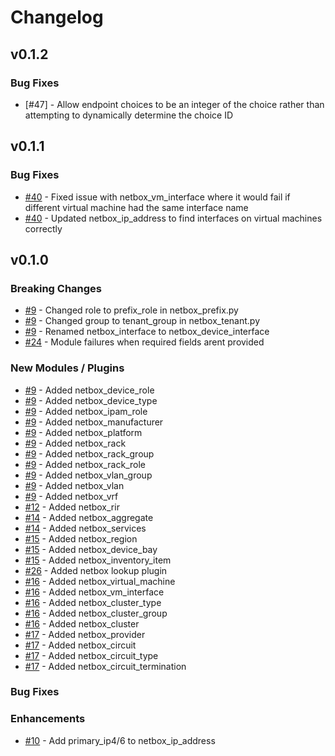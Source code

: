 # Changelog

## v0.1.2

### Bug Fixes
- [#47] - Allow endpoint choices to be an integer of the choice rather than attempting to dynamically determine the choice ID

## v0.1.1

### Bug Fixes

- [#40](https://docs.ansible.com/ansible/latest/user_guide/collections_using.html#id7) - Fixed issue with netbox_vm_interface where it would fail if different virtual machine had the same interface name
- [#40](https://docs.ansible.com/ansible/latest/user_guide/collections_using.html#id7) - Updated netbox_ip_address to find interfaces on virtual machines correctly

## v0.1.0

### Breaking Changes

- [#9](https://github.com/FragmentedPacket/netbox_modules/issues/9) - Changed role to prefix_role in netbox_prefix.py
- [#9](https://github.com/FragmentedPacket/netbox_modules/issues/9) - Changed group to tenant_group in netbox_tenant.py
- [#9](https://github.com/FragmentedPacket/netbox_modules/issues/9) - Renamed netbox_interface to netbox_device_interface
- [#24](https://github.com/FragmentedPacket/netbox_modules/issues/24) - Module failures when required fields arent provided

### New Modules / Plugins

- [#9](https://github.com/FragmentedPacket/netbox_modules/issues/9) - Added netbox_device_role
- [#9](https://github.com/FragmentedPacket/netbox_modules/issues/9) - Added netbox_device_type
- [#9](https://github.com/FragmentedPacket/netbox_modules/issues/9) - Added netbox_ipam_role
- [#9](https://github.com/FragmentedPacket/netbox_modules/issues/9) - Added netbox_manufacturer
- [#9](https://github.com/FragmentedPacket/netbox_modules/issues/9) - Added netbox_platform
- [#9](https://github.com/FragmentedPacket/netbox_modules/issues/9) - Added netbox_rack
- [#9](https://github.com/FragmentedPacket/netbox_modules/issues/9) - Added netbox_rack_group
- [#9](https://github.com/FragmentedPacket/netbox_modules/issues/9) - Added netbox_rack_role
- [#9](https://github.com/FragmentedPacket/netbox_modules/issues/9) - Added netbox_vlan_group
- [#9](https://github.com/FragmentedPacket/netbox_modules/issues/9) - Added netbox_vlan
- [#9](https://github.com/FragmentedPacket/netbox_modules/issues/9) - Added netbox_vrf
- [#12](https://github.com/FragmentedPacket/netbox_modules/issues/12) - Added netbox_rir
- [#14](https://github.com/FragmentedPacket/netbox_modules/issues/14) - Added netbox_aggregate
- [#14](https://github.com/FragmentedPacket/netbox_modules/issues/14) - Added netbox_services
- [#15](https://github.com/FragmentedPacket/netbox_modules/issues/15) - Added netbox_region
- [#15](https://github.com/FragmentedPacket/netbox_modules/issues/15) - Added netbox_device_bay
- [#15](https://github.com/FragmentedPacket/netbox_modules/issues/15) - Added netbox_inventory_item
- [#26](https://github.com/FragmentedPacket/netbox_modules/issues/26) - Added netbox lookup plugin
- [#16](https://github.com/FragmentedPacket/netbox_modules/issues/16) - Added netbox_virtual_machine
- [#16](https://github.com/FragmentedPacket/netbox_modules/issues/16) - Added netbox_vm_interface
- [#16](https://github.com/FragmentedPacket/netbox_modules/issues/16) - Added netbox_cluster_type
- [#16](https://github.com/FragmentedPacket/netbox_modules/issues/16) - Added netbox_cluster_group
- [#16](https://github.com/FragmentedPacket/netbox_modules/issues/16) - Added netbox_cluster
- [#17](https://github.com/FragmentedPacket/netbox_modules/issues/17) - Added netbox_provider
- [#17](https://github.com/FragmentedPacket/netbox_modules/issues/17) - Added netbox_circuit
- [#17](https://github.com/FragmentedPacket/netbox_modules/issues/17) - Added netbox_circuit_type
- [#17](https://github.com/FragmentedPacket/netbox_modules/issues/17) - Added netbox_circuit_termination

### Bug Fixes

### Enhancements

- [#10](https://github.com/FragmentedPacket/netbox_modules/issues/10) - Add primary_ip4/6 to netbox_ip_address
